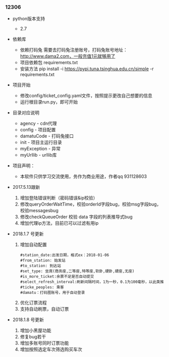 ### 12306

- python版本支持
  - 2.7
- 依赖库
  - 依赖打码兔 需要去打码兔注册账号，打码兔账号地址：http://www.dama2.com，一般充值1元就够用了
  - 项目依赖包 requirements.txt
  - 安装方法 pip install -i https://pypi.tuna.tsinghua.edu.cn/simple -r requirements.txt

- 项目开始
  - 修改config/ticket_config.yaml文件，按照提示更改自己想要的信息
  - 运行根目录run.py，即可开始

- 目录对应说明
  - agency - cdn代理
  - config - 项目配置
  - damatuCode - 打码兔接口
  - init - 项目主运行目录
  - myException - 异常
  - myUrllib - urllib库

- 项目声明：
  - 本软件只供学习交流使用，务作为商业用途，作者qq 931128603

- 2017.5.13跟新
    1. 增加登陆错误判断（密码错误&ip校验）
    2. 修改queryOrderWaitTime，校验orderId字段bug，校验msg字段bug，校验messagesbug
    3. 修改checkQueueOrder  校验 data 字段的列表推导式bug
    4. 增加代理ip方法，目前已可以过滤有用ip


- 2018.1.7 号更新
    1. 增加自动配置
        ```
        #station_date:出发日期，格式ex：2018-01-06
        #from_station: 始发站
        #to_station: 到达站
        #set_type: 坐席(商务座,二等座,特等座,软卧,硬卧,硬座,无座)
        #is_more_ticket:余票不足是否自动提交
        #select_refresh_interval:刷新间隔时间，1为一秒，0.1为100毫秒，以此类推
        #ticke_peoples: 乘客
        #damatu：打码图账号，用于自动登录
        ```
    2. 优化订票流程
    3. 支持自动刷票，自动订票

- 2018.1.8 号更新
    1. 增加小黑屋功能
    2. 修复bug若干
    3. 增加多账号同时订票功能
    4. 增加按照选定车次筛选购买车次
